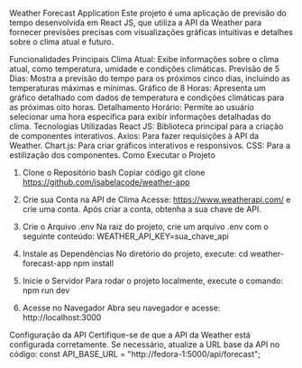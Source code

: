 Weather Forecast Application
Este projeto é uma aplicação de previsão do tempo desenvolvida em React JS, que utiliza a API da Weather para fornecer previsões precisas com visualizações gráficas intuitivas e detalhes sobre o clima atual e futuro.

Funcionalidades Principais
Clima Atual: Exibe informações sobre o clima atual, como temperatura, umidade e condições climáticas.
Previsão de 5 Dias: Mostra a previsão do tempo para os próximos cinco dias, incluindo as temperaturas máximas e mínimas.
Gráfico de 8 Horas: Apresenta um gráfico detalhado com dados de temperatura e condições climáticas para as próximas oito horas.
Detalhamento Horário: Permite ao usuário selecionar uma hora específica para exibir informações detalhadas do clima.
Tecnologias Utilizadas
React JS: Biblioteca principal para a criação de componentes interativos.
Axios: Para fazer requisições à API da Weather.
Chart.js: Para criar gráficos interativos e responsivos.
CSS: Para a estilização dos componentes.
Como Executar o Projeto
1. Clone o Repositório
bash
Copiar código
git clone https://github.com/isabelacode/weather-app
2. Crie sua Conta na API de Clima
Acesse: https://www.weatherapi.com/ e crie uma conta.
Após criar a conta, obtenha a sua chave de API.
3. Crie o Arquivo .env
Na raiz do projeto, crie um arquivo .env com o seguinte conteúdo:
WEATHER_API_KEY=sua_chave_api

4. Instale as Dependências
No diretório do projeto, execute:
cd weather-forecast-app
npm install

5. Inicie o Servidor
Para rodar o projeto localmente, execute o comando:
npm run dev

6. Acesse no Navegador
Abra seu navegador e acesse:
http://localhost:3000

Configuração da API
Certifique-se de que a API da Weather está configurada corretamente. Se necessário, atualize a URL base da API no código:
const API_BASE_URL = "http://fedora-1:5000/api/forecast";